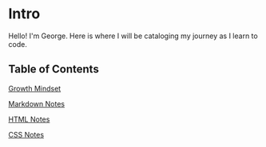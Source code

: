 
# Intro

Hello! I'm George. Here is where I will be cataloging my journey as I learn to code.

## Table of Contents

[Growth Mindset](GrowthM.md)

[Markdown Notes](MarkD.md)

[HTML Notes](HTML.md)

[CSS Notes](CSS.md)
